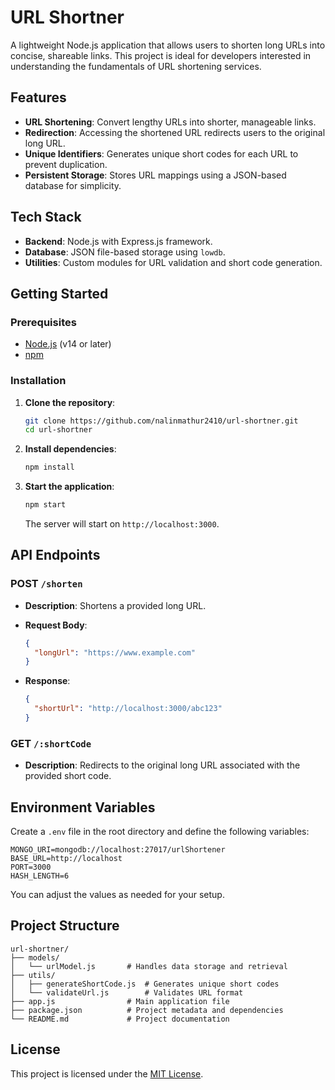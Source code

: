 # URL Shortner

A lightweight Node.js application that allows users to shorten long URLs into concise, shareable links. This project is ideal for developers interested in understanding the fundamentals of URL shortening services.

## Features

* **URL Shortening**: Convert lengthy URLs into shorter, manageable links.
* **Redirection**: Accessing the shortened URL redirects users to the original long URL.
* **Unique Identifiers**: Generates unique short codes for each URL to prevent duplication.
* **Persistent Storage**: Stores URL mappings using a JSON-based database for simplicity.

## Tech Stack

* **Backend**: Node.js with Express.js framework.
* **Database**: JSON file-based storage using `lowdb`.
* **Utilities**: Custom modules for URL validation and short code generation.

## Getting Started

### Prerequisites

* [Node.js](https://nodejs.org/) (v14 or later)
* [npm](https://www.npmjs.com/)

### Installation

1. **Clone the repository**:

   ```bash
   git clone https://github.com/nalinmathur2410/url-shortner.git
   cd url-shortner
   ```

2. **Install dependencies**:

   ```bash
   npm install
   ```

3. **Start the application**:

   ```bash
   npm start
   ```

   The server will start on `http://localhost:3000`.

## API Endpoints

### POST `/shorten`

* **Description**: Shortens a provided long URL.

* **Request Body**:

  ```json
  {
    "longUrl": "https://www.example.com"
  }
  ```

* **Response**:

  ```json
  {
    "shortUrl": "http://localhost:3000/abc123"
  }
  ```

### GET `/:shortCode`

* **Description**: Redirects to the original long URL associated with the provided short code.

## Environment Variables

Create a `.env` file in the root directory and define the following variables:

```
MONGO_URI=mongodb://localhost:27017/urlShortener
BASE_URL=http://localhost
PORT=3000
HASH_LENGTH=6
```

You can adjust the values as needed for your setup.

## Project Structure

```
url-shortner/
├── models/
│   └── urlModel.js       # Handles data storage and retrieval
├── utils/
│   ├── generateShortCode.js  # Generates unique short codes
│   └── validateUrl.js        # Validates URL format
├── app.js                # Main application file
├── package.json          # Project metadata and dependencies
└── README.md             # Project documentation
```

## License

This project is licensed under the [MIT License](https://github.com/nalinmathur2410/url-shortner/blob/main/LICENSE).
